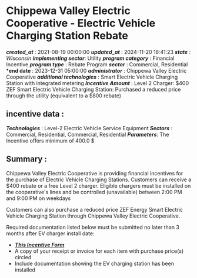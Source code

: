 # Chippewa Valley Electric Cooperative - Electric Vehicle Charging Station Rebate 
 ***created_at*** : 2021-08-19 00:00:00 
 ***updated_at*** : 2024-11-20 18:41:23 
 ***state** : Wisconsin 
 **implementing sector***: Utility 
 ***program category*** : Financial Incentive 
 ***program type*** : Rebate Program 
 ***sector*** : Commercial, Residential 
 ***end date** : 2023-12-31 05:00:00 
 ***administrator*** : Chippewa Valley Electric Cooperative 
 ***additional technologies*** : Smart Electric Vehicle Charging Station with 
integrated metering 
 ***Incentive Amount*** : Level 2 Charger: $400  
ZEF Smart Electric Vehicle Charging Station: Purchased a reduced price through
the utility (equivalent to a $800 rebate)

 
 ## incentive data : 
 ***Technologies*** : Level-2 Electric Vehicle Service Equipment 
 ***Sectors*** : Commercial, Residential, Commercial, Residential 
 ***Parameters***: The Incentive offers minimum of 400.0 $ 
 
 ## Summary : 
 Chippewa Valley Electric Cooperative is providing financial incentives for the
purchase of Electric Vehicle Charging Stations. Customers can receive a $400
rebate or a free Level 2 charger. Eligible chargers must be installed on the
cooperative's lines and be controlled (unavailable) between 2:00 PM and 9:00
PM on weekdays

Customers can also purchase a reduced price ZEF Energy Smart Electric Vehicle
Charging Station through Chippewa Valley Electric Cooperative.  

Required documentation listed below must be submitted no later than 3 months
after EV charger install date:

  * **_[This Incentive Form](https://www.cvecoop.com/PDFs/RebateForms/2024/2024_CVEC_IncentiveForm_EV-Chargers-w-cost-FORM.pdf)_**
  * A copy of your receipt or invoice for each item with purchase price(s) circled
  * Include documentation showing the EV charging station has been installed

 
 